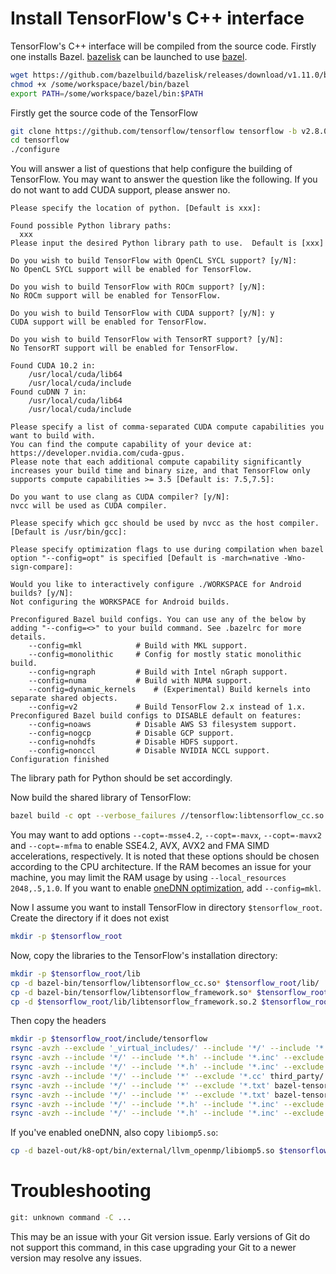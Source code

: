 # Install TensorFlow's C++ interface

TensorFlow's C++ interface will be compiled from the source code. Firstly one installs Bazel. [bazelisk](https://github.com/bazelbuild/bazelisk) can be launched to use [bazel](https://github.com/bazelbuild/bazel).

```bash
wget https://github.com/bazelbuild/bazelisk/releases/download/v1.11.0/bazelisk-linux-amd64 -O /some/workspace/bazel/bin/bazel
chmod +x /some/workspace/bazel/bin/bazel
export PATH=/some/workspace/bazel/bin:$PATH
```

Firstly get the source code of the TensorFlow

```bash
git clone https://github.com/tensorflow/tensorflow tensorflow -b v2.8.0 --depth=1
cd tensorflow
./configure
```

You will answer a list of questions that help configure the building of TensorFlow. You may want to answer the question like the following. If you do not want to add CUDA support, please answer no.

```
Please specify the location of python. [Default is xxx]:

Found possible Python library paths:
  xxx
Please input the desired Python library path to use.  Default is [xxx]

Do you wish to build TensorFlow with OpenCL SYCL support? [y/N]:
No OpenCL SYCL support will be enabled for TensorFlow.

Do you wish to build TensorFlow with ROCm support? [y/N]:
No ROCm support will be enabled for TensorFlow.

Do you wish to build TensorFlow with CUDA support? [y/N]: y
CUDA support will be enabled for TensorFlow.

Do you wish to build TensorFlow with TensorRT support? [y/N]:
No TensorRT support will be enabled for TensorFlow.

Found CUDA 10.2 in:
    /usr/local/cuda/lib64
    /usr/local/cuda/include
Found cuDNN 7 in:
    /usr/local/cuda/lib64
    /usr/local/cuda/include

Please specify a list of comma-separated CUDA compute capabilities you want to build with.
You can find the compute capability of your device at: https://developer.nvidia.com/cuda-gpus.
Please note that each additional compute capability significantly increases your build time and binary size, and that TensorFlow only supports compute capabilities >= 3.5 [Default is: 7.5,7.5]:

Do you want to use clang as CUDA compiler? [y/N]:
nvcc will be used as CUDA compiler.

Please specify which gcc should be used by nvcc as the host compiler. [Default is /usr/bin/gcc]:

Please specify optimization flags to use during compilation when bazel option "--config=opt" is specified [Default is -march=native -Wno-sign-compare]:

Would you like to interactively configure ./WORKSPACE for Android builds? [y/N]:
Not configuring the WORKSPACE for Android builds.

Preconfigured Bazel build configs. You can use any of the below by adding "--config=<>" to your build command. See .bazelrc for more details.
    --config=mkl            # Build with MKL support.
    --config=monolithic     # Config for mostly static monolithic build.
    --config=ngraph         # Build with Intel nGraph support.
    --config=numa           # Build with NUMA support.
    --config=dynamic_kernels    # (Experimental) Build kernels into separate shared objects.
    --config=v2             # Build TensorFlow 2.x instead of 1.x.
Preconfigured Bazel build configs to DISABLE default on features:
    --config=noaws          # Disable AWS S3 filesystem support.
    --config=nogcp          # Disable GCP support.
    --config=nohdfs         # Disable HDFS support.
    --config=nonccl         # Disable NVIDIA NCCL support.
Configuration finished
```

The library path for Python should be set accordingly.

Now build the shared library of TensorFlow:

```bash
bazel build -c opt --verbose_failures //tensorflow:libtensorflow_cc.so
```

You may want to add options `--copt=-msse4.2`, `--copt=-mavx`, `--copt=-mavx2` and `--copt=-mfma` to enable SSE4.2, AVX, AVX2 and FMA SIMD accelerations, respectively. It is noted that these options should be chosen according to the CPU architecture. If the RAM becomes an issue for your machine, you may limit the RAM usage by using `--local_resources 2048,.5,1.0`. If you want to enable [oneDNN optimization](https://www.oneapi.io/blog/tensorflow-and-onednn-in-partnership/), add `--config=mkl`.

Now I assume you want to install TensorFlow in directory `$tensorflow_root`. Create the directory if it does not exist

```bash
mkdir -p $tensorflow_root
```

Now, copy the libraries to the TensorFlow's installation directory:

```bash
mkdir -p $tensorflow_root/lib
cp -d bazel-bin/tensorflow/libtensorflow_cc.so* $tensorflow_root/lib/
cp -d bazel-bin/tensorflow/libtensorflow_framework.so* $tensorflow_root/lib/
cp -d $tensorflow_root/lib/libtensorflow_framework.so.2 $tensorflow_root/lib/libtensorflow_framework.so
```

Then copy the headers

```bash
mkdir -p $tensorflow_root/include/tensorflow
rsync -avzh --exclude '_virtual_includes/' --include '*/' --include '*.h' --include '*.inc' --exclude '*' bazel-bin/ $tensorflow_root/include/
rsync -avzh --include '*/' --include '*.h' --include '*.inc' --exclude '*' tensorflow/cc $tensorflow_root/include/tensorflow/
rsync -avzh --include '*/' --include '*.h' --include '*.inc' --exclude '*' tensorflow/core $tensorflow_root/include/tensorflow/
rsync -avzh --include '*/' --include '*' --exclude '*.cc' third_party/ $tensorflow_root/include/third_party/
rsync -avzh --include '*/' --include '*' --exclude '*.txt' bazel-tensorflow/external/eigen_archive/Eigen/ $tensorflow_root/include/Eigen/
rsync -avzh --include '*/' --include '*' --exclude '*.txt' bazel-tensorflow/external/eigen_archive/unsupported/ $tensorflow_root/include/unsupported/
rsync -avzh --include '*/' --include '*.h' --include '*.inc' --exclude '*' bazel-tensorflow/external/com_google_protobuf/src/google/ $tensorflow_root/include/google/
rsync -avzh --include '*/' --include '*.h' --include '*.inc' --exclude '*' bazel-tensorflow/external/com_google_absl/absl/ $tensorflow_root/include/absl/
```

If you've enabled oneDNN, also copy `libiomp5.so`:

```bash
cp -d bazel-out/k8-opt/bin/external/llvm_openmp/libiomp5.so $tensorflow_root/lib/
```

# Troubleshooting

```bash
git: unknown command -C ...
```

This may be an issue with your Git version issue. Early versions of Git do not support this command, in this case upgrading your Git to a newer version may resolve any issues.
